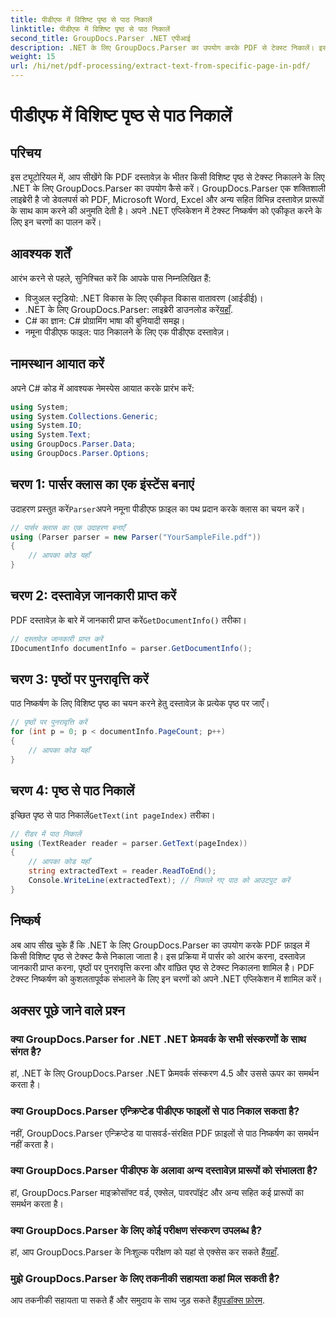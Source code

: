 ```yaml
---
title: पीडीएफ में विशिष्ट पृष्ठ से पाठ निकालें
linktitle: पीडीएफ में विशिष्ट पृष्ठ से पाठ निकालें
second_title: GroupDocs.Parser .NET एपीआई
description: .NET के लिए GroupDocs.Parser का उपयोग करके PDF से टेक्स्ट निकालें। इस शक्तिशाली लाइब्रेरी के साथ विशिष्ट पृष्ठ सामग्री को आसानी से पुनः प्राप्त करें।
weight: 15
url: /hi/net/pdf-processing/extract-text-from-specific-page-in-pdf/
---
```


# पीडीएफ में विशिष्ट पृष्ठ से पाठ निकालें

## परिचय
इस ट्यूटोरियल में, आप सीखेंगे कि PDF दस्तावेज़ के भीतर किसी विशिष्ट पृष्ठ से टेक्स्ट निकालने के लिए .NET के लिए GroupDocs.Parser का उपयोग कैसे करें। GroupDocs.Parser एक शक्तिशाली लाइब्रेरी है जो डेवलपर्स को PDF, Microsoft Word, Excel और अन्य सहित विभिन्न दस्तावेज़ प्रारूपों के साथ काम करने की अनुमति देती है। अपने .NET एप्लिकेशन में टेक्स्ट निष्कर्षण को एकीकृत करने के लिए इन चरणों का पालन करें।
## आवश्यक शर्तें
आरंभ करने से पहले, सुनिश्चित करें कि आपके पास निम्नलिखित हैं:
- विजुअल स्टूडियो: .NET विकास के लिए एकीकृत विकास वातावरण (आईडीई)।
-  .NET के लिए GroupDocs.Parser: लाइब्रेरी डाउनलोड करें[यहाँ](https://releases.groupdocs.com/parser/net/).
- C# का ज्ञान: C# प्रोग्रामिंग भाषा की बुनियादी समझ।
- नमूना पीडीएफ फाइल: पाठ निकालने के लिए एक पीडीएफ दस्तावेज़।

## नामस्थान आयात करें
अपने C# कोड में आवश्यक नेमस्पेस आयात करके प्रारंभ करें:
```csharp
using System;
using System.Collections.Generic;
using System.IO;
using System.Text;
using GroupDocs.Parser.Data;
using GroupDocs.Parser.Options;
```
## चरण 1: पार्सर क्लास का एक इंस्टेंस बनाएं
 उदाहरण प्रस्तुत करें`Parser`अपने नमूना पीडीएफ फ़ाइल का पथ प्रदान करके क्लास का चयन करें।
```csharp
// पार्सर क्लास का एक उदाहरण बनाएँ
using (Parser parser = new Parser("YourSampleFile.pdf"))
{
    // आपका कोड यहाँ
}
```
## चरण 2: दस्तावेज़ जानकारी प्राप्त करें
 PDF दस्तावेज़ के बारे में जानकारी प्राप्त करें`GetDocumentInfo()` तरीका।
```csharp
// दस्तावेज़ जानकारी प्राप्त करें
IDocumentInfo documentInfo = parser.GetDocumentInfo();
```
## चरण 3: पृष्ठों पर पुनरावृत्ति करें
पाठ निष्कर्षण के लिए विशिष्ट पृष्ठ का चयन करने हेतु दस्तावेज़ के प्रत्येक पृष्ठ पर जाएँ।
```csharp
// पृष्ठों पर पुनरावृत्ति करें
for (int p = 0; p < documentInfo.PageCount; p++)
{
    // आपका कोड यहाँ
}
```
## चरण 4: पृष्ठ से पाठ निकालें
 इच्छित पृष्ठ से पाठ निकालें`GetText(int pageIndex)` तरीका।
```csharp
// रीडर में पाठ निकालें
using (TextReader reader = parser.GetText(pageIndex))
{
    // आपका कोड यहाँ
    string extractedText = reader.ReadToEnd();
    Console.WriteLine(extractedText); // निकाले गए पाठ को आउटपुट करें
}
```

## निष्कर्ष
अब आप सीख चुके हैं कि .NET के लिए GroupDocs.Parser का उपयोग करके PDF फ़ाइल में किसी विशिष्ट पृष्ठ से टेक्स्ट कैसे निकाला जाता है। इस प्रक्रिया में पार्सर को आरंभ करना, दस्तावेज़ जानकारी प्राप्त करना, पृष्ठों पर पुनरावृत्ति करना और वांछित पृष्ठ से टेक्स्ट निकालना शामिल है। PDF टेक्स्ट निष्कर्षण को कुशलतापूर्वक संभालने के लिए इन चरणों को अपने .NET एप्लिकेशन में शामिल करें।

## अक्सर पूछे जाने वाले प्रश्न
### क्या GroupDocs.Parser for .NET .NET फ्रेमवर्क के सभी संस्करणों के साथ संगत है?
हां, .NET के लिए GroupDocs.Parser .NET फ्रेमवर्क संस्करण 4.5 और उससे ऊपर का समर्थन करता है।
### क्या GroupDocs.Parser एन्क्रिप्टेड पीडीएफ फाइलों से पाठ निकाल सकता है?
नहीं, GroupDocs.Parser एन्क्रिप्टेड या पासवर्ड-संरक्षित PDF फ़ाइलों से पाठ निष्कर्षण का समर्थन नहीं करता है।
### क्या GroupDocs.Parser पीडीएफ के अलावा अन्य दस्तावेज़ प्रारूपों को संभालता है?
हां, GroupDocs.Parser माइक्रोसॉफ्ट वर्ड, एक्सेल, पावरपॉइंट और अन्य सहित कई प्रारूपों का समर्थन करता है।
### क्या GroupDocs.Parser के लिए कोई परीक्षण संस्करण उपलब्ध है?
 हां, आप GroupDocs.Parser के निःशुल्क परीक्षण को यहां से एक्सेस कर सकते हैं[यहाँ](https://releases.groupdocs.com/).
### मुझे GroupDocs.Parser के लिए तकनीकी सहायता कहां मिल सकती है?
 आप तकनीकी सहायता पा सकते हैं और समुदाय के साथ जुड़ सकते हैं[ग्रुपडॉक्स फ़ोरम](https://forum.groupdocs.com/c/parser/17).